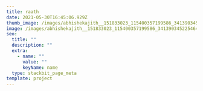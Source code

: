 ```yaml
---
title: raath
date: 2021-05-30T16:45:06.929Z
thumb_image: /images/abhishekajith__151833023_115400357199586_341390345225464841_n.jpg
image: /images/abhishekajith__151833023_115400357199586_341390345225464841_n.jpg
seo:
  title: ""
  description: ""
  extra:
    - name: ""
      value: ""
      keyName: name
  type: stackbit_page_meta
template: project
---
```

